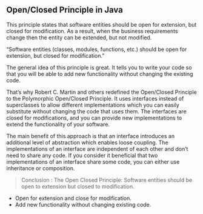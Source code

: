 ## Open/Closed Principle in Java

This principle states that software entities should be open for extension, but closed for modification. As a result, when the business requirements change then the entity can be extended, but not modified.

“Software entities (classes, modules, functions, etc.) should be open for extension, but closed for modification.”

The general idea of this principle is great. It tells you to write your code so that you will be able to add new functionality without changing the existing code.

That’s why Robert C. Martin and others redefined the Open/Closed Principle to the Polymorphic Open/Closed Principle. It uses interfaces instead of superclasses to allow different implementations which you can easily substitute without changing the code that uses them. The interfaces are closed for modifications, and you can provide new implementations to extend the functionality of your software.

The main benefit of this approach is that an interface introduces an additional level of abstraction which enables loose coupling. The implementations of an interface are independent of each other and don’t need to share any code. If you consider it beneficial that two implementations of an interface share some code, you can either use inheritance or composition.

> Conclusion : The Open Closed Principle: Software entities should be open to extension but closed to modification.

- Open for extension and close for modification.
- Add new functionality without changing existing code. 
